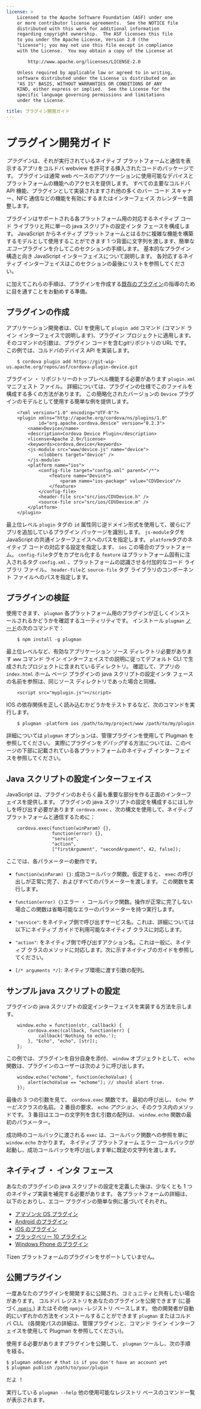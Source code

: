 ```yaml
---
license: >
    Licensed to the Apache Software Foundation (ASF) under one
    or more contributor license agreements.  See the NOTICE file
    distributed with this work for additional information
    regarding copyright ownership.  The ASF licenses this file
    to you under the Apache License, Version 2.0 (the
    "License"); you may not use this file except in compliance
    with the License.  You may obtain a copy of the License at

        http://www.apache.org/licenses/LICENSE-2.0

    Unless required by applicable law or agreed to in writing,
    software distributed under the License is distributed on an
    "AS IS" BASIS, WITHOUT WARRANTIES OR CONDITIONS OF ANY
    KIND, either express or implied.  See the License for the
    specific language governing permissions and limitations
    under the License.

title: プラグイン開発ガイド
---
```


# プラグイン開発ガイド

*プラグイン*は、それが実行されているネイティブ プラットフォームと通信を表示するアプリをコルドバ webview を許可する挿入されたコードのパッケージです。 プラグインは通常 web ベースのアプリケーションに使用可能なデバイスとプラットフォームの機能へのアクセスを提供します。 すべての主要なコルドバ API 機能、プラグインとして実装されますされ他の多くのバー コード スキャナー、NFC 通信などの機能を有効にするまたはインターフェイス カレンダーを調整します。

プラグインはサポートされる各プラットフォーム用の対応するネイティブ コード ライブラリと共に単一の java スクリプトの設定インタ フェースを構成します。 JavaScript からネイティブ プラットフォームとはるかに複雑な機能を構築するモデルとして使用することができます 1 つ背面に文字列を渡します、簡単な*エコー*プラグインを介してこのセクションの手順します。 基本的なプラグイン構造と向き JavaScript インターフェイスについて説明します。 各対応するネイティブ インターフェイスはこのセクションの最後にリストを参照してください。

に加えてこれらの手順は、プラグインを作成する[既存のプラグイン][1]の指導のために目を通すことをお勧めする準備。

 [1]: https://github.com/apache/cordova-android/tree/master/framework/src/org/apache/cordova

## プラグインの作成

アプリケーション開発者は、CLI を使用して `plugin add` コマンド (コマンド ライン インターフェイスで説明します)、プラグイン プロジェクトに適用します。 そのコマンドの引数は、プラグイン コードを含む*git*リポジトリの URL です。 この例では、コルドバのデバイス API を実装します。

        $ cordova plugin add https://git-wip-us.apache.org/repos/asf/cordova-plugin-device.git
    

プラグイン ・ リポジトリーのトップレベル機能する必要があります `plugin.xml` マニフェスト ファイル。 詳細については、プラグインの仕様でこのファイルを構成する多くの方法があります。 この簡略化されたバージョンの `Device` プラグインのモデルとして使用する簡単な例を提供します。

        <?xml version="1.0" encoding="UTF-8"?>
        <plugin xmlns="http://apache.org/cordova/ns/plugins/1.0"
                id="org.apache.cordova.device" version="0.2.3">
            <name>Device</name>
            <description>Cordova Device Plugin</description>
            <license>Apache 2.0</license>
            <keywords>cordova,device</keywords>
            <js-module src="www/device.js" name="device">
                <clobbers target="device" />
            </js-module>
            <platform name="ios">
                <config-file target="config.xml" parent="/*">
                    <feature name="Device">
                        <param name="ios-package" value="CDVDevice"/>
                    </feature>
                </config-file>
                <header-file src="src/ios/CDVDevice.h" />
                <source-file src="src/ios/CDVDevice.m" />
            </platform>
        </plugin>
    

最上位レベル `plugin` タグの `id` 属性同じ逆ドメイン形式を使用して、彼らにアプリを追加しているプラグイン パッケージを識別します。 `js-module`タグを JavaScript の共通インターフェイスへのパスを指定します。 `platform`タグのネイティブ コードの対応する設定を指定します、 `ios` この場合のプラットフォーム。 `config-file`タグをカプセル化する `feature` はプラットフォーム固有に注入されるタグ `config.xml` 、プラットフォームの認識させる付加的なコード ライブラリ ファイル。 `header-file`と `source-file` タグ ライブラリのコンポーネント ファイルへのパスを指定します。

## プラグインの検証

使用できます、 `plugman` 各プラットフォーム用のプラグインが正しくインストールされるかどうかを確認するユーティリティです。 インストール `plugman` [ノード][2]の次のコマンドで：

 [2]: http://nodejs.org/

        $ npm install -g plugman
    

最上位レベルなど、有効なアプリケーション ソース ディレクトリ必要があります `www` コマンド ライン インターフェイスでの説明に従ってデフォルト CLI で生成されたプロジェクトに含まれているディレクトリ。 確認して、アプリの `index.html` ホーム ページ プラグインの java スクリプトの設定インタ フェースの名前を参照は、同じソース ディレクトリであった場合と同様。

        <script src="myplugin.js"></script>
    

IOS の依存関係を正しく読み込むかどうかをテストするなど、次のコマンドを実行します。

        $ plugman -platform ios /path/to/my/project/www /path/to/my/plugin
    

詳細については `plugman` オプションは、管理プラグインを使用して Plugman を参照してください。 実際にプラグインを*デバッグ*する方法については、このページの下部に記載されている各プラットフォームのネイティブ インターフェイスを参照してください。

## Java スクリプトの設定インターフェイス

JavaScript は、プラグインのおそらく最も重要な部分を作る正面のインターフェイスを提供します。 プラグインの java スクリプトの設定を構成するにはしかしを呼び出す必要があります `cordova.exec` 、次の構文を使用して、ネイティブ プラットフォームと通信するために：

        cordova.exec(function(winParam) {},
                     function(error) {},
                     "service",
                     "action",
                     ["firstArgument", "secondArgument", 42, false]);
    

ここでは、各パラメーターの動作です。

*   `function(winParam) {}`: 成功コールバック関数。仮定すると、 `exec` の呼び出しが正常に完了、およびすべてのパラメーターを渡します。 この関数を実行します。

*   `function(error) {}`エラー ・ コールバック関数。操作が正常に完了しない場合この関数は省略可能なエラーのパラメーターを持つ実行します。

*   `"service"`: をネイティブ側で呼び出すサービス名。これは、詳細については以下にネイティブ ガイドで利用可能なネイティブ クラスに対応します。

*   `"action"`: をネイティブ側で呼び出すアクション名。これは一般に、ネイティブ クラスのメソッドに対応します。次に示すネイティブのガイドを参照してください。

*   `[/* arguments */]`: ネイティブ環境に渡す引数の配列。

## サンプル java スクリプトの設定

プラグインの java スクリプトの設定インターフェイスを実装する方法を示します。

        window.echo = function(str, callback) {
            cordova.exec(callback, function(err) {
                callback('Nothing to echo.');
            }, "Echo", "echo", [str]);
        };
    

この例では、プラグインを自分自身を添付、 `window` オブジェクトとして、 `echo` 関数は、プラグインのユーザーは次のように呼び出します。

        window.echo("echome", function(echoValue) {
            alert(echoValue == "echome"); // should alert true.
        });
    

最後の 3 つの引数を見て、 `cordova.exec` 関数です。 最初の呼び出し、 `Echo` *サービス*クラスの名前。 2 番目の要求、 `echo` *アクション*、そのクラス内のメソッドです。 3 番目はエコーの文字列を含む引数の配列は、 `window.echo` 関数の最初のパラメーター。

成功時のコールバックに渡される `exec` は、コールバック関数への参照を単に `window.echo` かかります。 ネイティブ プラットフォーム エラー コールバックが起動し、成功コールバックを呼び出します単に既定の文字列を渡します。

## ネイティブ ・ インタ フェース

あなたのプラグインの java スクリプトの設定を定義した後は、少なくとも 1 つのネイティブ実装を補完する必要があります。 各プラットフォームの詳細は、以下のとおりし、エコー プラグインの簡単な例に基づいてそれぞれ。

*   [アマゾン火 OS プラグイン](../../platforms/amazonfireos/plugin.html)
*   [Android のプラグイン](../../platforms/android/plugin.html)
*   [iOS のプラグイン](../../platforms/ios/plugin.html)
*   [ブラックベリー 10 プラグイン](../../platforms/blackberry10/plugin.html)
*   [Windows Phone のプラグイン](../../platforms/wp8/plugin.html)

Tizen プラットフォームのプラグインをサポートしていません。

## 公開プラグイン

一度あなたのプラグインを開発するに公開され、コミュニティと共有したい場合があります。 コルドバ レジストリをあなたのプラグインを公開できます (に基づく[ `npmjs` ][3]) またはその他 `npmjs` -レジストリ ベースします。 他の開発者が自動的にいずれかの方法をインストールすることができます `plugman` またはコルドバ CLI。 (各開発パスの詳細は、管理プラグインと、コマンド ライン インターフェイスを使用して Plugman を参照してください)。

 [3]: https://github.com/isaacs/npmjs.org

使用する必要がありますプラグインを公開して、 `plugman` ツールし、次の手順を経る。

    $ plugman adduser # that is if you don't have an account yet
    $ plugman publish /path/to/your/plugin
    

だよ ！

実行している `plugman --help` 他の使用可能なレジストリ ベースのコマンド一覧が表示されます。